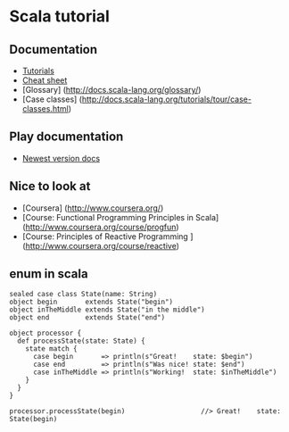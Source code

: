 # Scala tutorial

## Documentation

* [Tutorials](http://docs.scala-lang.org/tutorials/)
* [Cheat sheet](http://docs.scala-lang.org/cheatsheets/)
* [Glossary] (http://docs.scala-lang.org/glossary/)
* [Case classes] (http://docs.scala-lang.org/tutorials/tour/case-classes.html)

## Play documentation

*  [Newest version docs](http://www.playframework.com/documentation)

## Nice to look at

*  [Coursera] (http://www.coursera.org/)
  * [Course: Functional Programming Principles in Scala] (http://www.coursera.org/course/progfun)
  * [Course: Principles of Reactive Programming ]        (http://www.coursera.org/course/reactive)

## enum in scala

    sealed case class State(name: String)
    object begin       extends State("begin")
    object inTheMiddle extends State("in the middle")
    object end         extends State("end")

    object processor {
      def processState(state: State) {
        state match {
          case begin       => println(s"Great!    state: $begin")
          case end         => println(s"Was nice! state: $end")
          case inTheMiddle => println(s"Working!  state: $inTheMiddle")
        }
      }
    }

    processor.processState(begin)                   //> Great!    state: State(begin)
